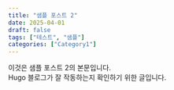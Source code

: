 ```yaml
---
title: "샘플 포스트 2"
date: 2025-04-01
draft: false
tags: ["테스트", "샘플"]
categories: ["Category1"]
---
```


이것은 샘플 포스트 2의 본문입니다.  
Hugo 블로그가 잘 작동하는지 확인하기 위한 글입니다.
